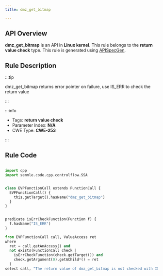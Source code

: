 ```yaml
---
title: dmz_get_bitmap

---
```



## API Overview
**dmz_get_bitmap** is an API in **Linux kernel**. This rule belongs to the **return value check** type. This rule is generated using [APISpecGen](../../tools/APISpecGen).
## Rule Description

:::tip

dmz_get_bitmap returns error pointer on failure, use IS_ERR to check the return value

:::

:::info

- Tags: **return value check**
- Parameter Index: **N/A**
- CWE Type: **CWE-253**

:::

## Rule Code
```python

import cpp
import semmle.code.cpp.controlflow.SSA


class EVPFunctionCall extends FunctionCall {
  EVPFunctionCall() {
    this.getTarget().hasName("dmz_get_bitmap")
  }
}


predicate isErrCheckFunction(Function f) {
  f.hasName("IS_ERR") 
}

from EVPFunctionCall call, ValueAccess ret
where
  ret = call.getAnAccess() and
  not exists(FunctionCall check |
    isErrCheckFunction(check.getTarget()) and
    check.getArgument(0).getAChild*() = ret
  )
select call, "The return value of dmz_get_bitmap is not checked with IS_ERR."
    
```
